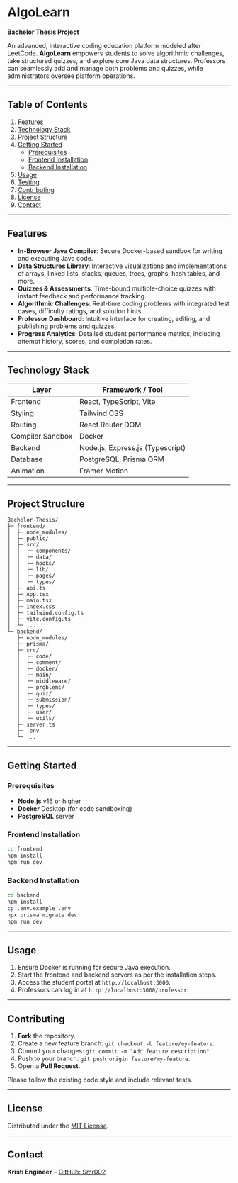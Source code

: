 ﻿# AlgoLearn
**Bachelor Thesis Project**

An advanced, interactive coding education platform modeled after LeetCode. **AlgoLearn** empowers students to solve algorithmic challenges, take structured quizzes, and explore core Java data structures. Professors can seamlessly add and manage both problems and quizzes, while administrators oversee platform operations.

---

## Table of Contents
1. [Features](#features)
2. [Technology Stack](#technology-stack)
3. [Project Structure](#project-structure)
4. [Getting Started](#getting-started)
   - [Prerequisites](#prerequisites)
   - [Frontend Installation](#frontend-installation)
   - [Backend Installation](#backend-installation)
5. [Usage](#usage)
6. [Testing](#testing)
7. [Contributing](#contributing)
8. [License](#license)
9. [Contact](#contact)

---

## Features
- **In-Browser Java Compiler**: Secure Docker-based sandbox for writing and executing Java code.
- **Data Structures Library**: Interactive visualizations and implementations of arrays, linked lists, stacks, queues, trees, graphs, hash tables, and more.
- **Quizzes & Assessments**: Time-bound multiple-choice quizzes with instant feedback and performance tracking.
- **Algorithmic Challenges**: Real-time coding problems with integrated test cases, difficulty ratings, and solution hints.
- **Professor Dashboard**: Intuitive interface for creating, editing, and publishing problems and quizzes.
- **Progress Analytics**: Detailed student performance metrics, including attempt history, scores, and completion rates.

---

## Technology Stack
| Layer            | Framework / Tool                 |
|------------------|----------------------------------|
| Frontend         | React, TypeScript, Vite          |
| Styling          | Tailwind CSS                     |
| Routing          | React Router DOM                 |
| Compiler Sandbox | Docker                           |
| Backend          | Node.js, Express.js (Typescript) |
| Database         | PostgreSQL, Prisma ORM           |
| Animation        | Framer Motion                    |

---

## Project Structure

```text
Bachelor-Thesis/
├─ frontend/
│  ├─ node_modules/
│  ├─ public/
│  ├─ src/
│  │  ├─ components/
│  │  ├─ data/
│  │  ├─ hooks/
│  │  ├─ lib/
│  │  ├─ pages/
│  │  └─ types/
│  ├─ api.ts
│  ├─ App.tsx
│  ├─ main.tsx
│  ├─ index.css
│  ├─ tailwind.config.ts
│  ├─ vite.config.ts
│  └─ ...
└─ backend/
   ├─ node_modules/
   ├─ prisma/
   ├─ src/
   │  ├─ code/
   │  ├─ comment/
   │  ├─ docker/
   │  ├─ main/
   │  ├─ middleware/
   │  ├─ problems/
   │  ├─ quiz/
   │  ├─ submission/
   │  ├─ types/
   │  ├─ user/
   │  └─ utils/
   ├─ server.ts
   ├─ .env
   └─ ...
```

---

## Getting Started

### Prerequisites
- **Node.js** v16 or higher
- **Docker** Desktop (for code sandboxing)
- **PostgreSQL** server

### Frontend Installation
```bash
cd frontend
npm install
npm run dev
```

### Backend Installation
```bash
cd backend
npm install
cp .env.example .env
npx prisma migrate dev
npm run dev
```

---

## Usage
1. Ensure Docker is running for secure Java execution.
2. Start the frontend and backend servers as per the installation steps.
3. Access the student portal at `http://localhost:3000`.
4. Professors can log in at `http://localhost:3000/professor`.

---


## Contributing
1. **Fork** the repository.
2. Create a new feature branch: `git checkout -b feature/my-feature`.
3. Commit your changes: `git commit -m "Add feature description"`.
4. Push to your branch: `git push origin feature/my-feature`.
5. Open a **Pull Request**.

Please follow the existing code style and include relevant tests.

---

## License
Distributed under the [MIT License](LICENSE).

---

## Contact
**Kristi Engineer** – [GitHub: Smr002](https://github.com/Smr002) 

